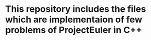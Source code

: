 # This repository includes the files which are implementaion of few problems of ProjectEuler in C++
